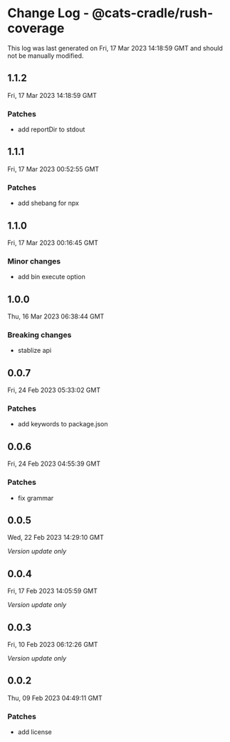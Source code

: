 # Change Log - @cats-cradle/rush-coverage

This log was last generated on Fri, 17 Mar 2023 14:18:59 GMT and should not be manually modified.

## 1.1.2
Fri, 17 Mar 2023 14:18:59 GMT

### Patches

- add reportDir to stdout

## 1.1.1
Fri, 17 Mar 2023 00:52:55 GMT

### Patches

- add shebang for npx

## 1.1.0
Fri, 17 Mar 2023 00:16:45 GMT

### Minor changes

- add bin execute option

## 1.0.0
Thu, 16 Mar 2023 06:38:44 GMT

### Breaking changes

- stablize api

## 0.0.7
Fri, 24 Feb 2023 05:33:02 GMT

### Patches

- add keywords to package.json

## 0.0.6
Fri, 24 Feb 2023 04:55:39 GMT

### Patches

- fix grammar

## 0.0.5
Wed, 22 Feb 2023 14:29:10 GMT

_Version update only_

## 0.0.4
Fri, 17 Feb 2023 14:05:59 GMT

_Version update only_

## 0.0.3
Fri, 10 Feb 2023 06:12:26 GMT

_Version update only_

## 0.0.2
Thu, 09 Feb 2023 04:49:11 GMT

### Patches

- add license

